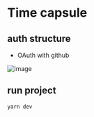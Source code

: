 # Time capsule

## auth structure
- OAuth with github


![image](https://github.com/ruvism/NLW-spacetime-web/assets/42655569/3c37e171-7498-4709-b904-5749e8f11d58)


## run project

`yarn dev`
